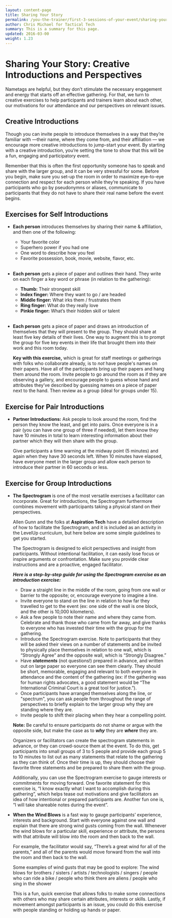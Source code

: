 ```yaml
---
layout: content-page
title: Sharing Your Story
permalink: /you-the-trainer/first-3-sessions-of-your-event/sharing-your-story/
author: Chris Michael for Tactical Tech
summary: This is a summary for this page.
updated: 2016-03-00
weight: 1.23
---
```


# Sharing Your Story: Creative Introductions and Perspectives #
Nametags are helpful, but they don’t stimulate the necessary engagement and energy that starts off an effective gathering. For that, we turn to creative exercises to help participants and trainers learn about each other, our motivations for our attendance and our perspectives on relevant issues.


## Creative Introductions ##

Though you can invite people to introduce themselves in a way that they’re familiar with —their name, where they come from, and their affiliation — we encourage more creative introductions to jump-start your event. By starting with a creative introduction, you’re setting the tone to show that this will be a fun, engaging and participatory event.

Remember that this is often the first opportunity someone has to speak and share with the larger group, and it can be very stressful for some. Before you begin, make sure you set-up the room in order to maximize eye-to-eye connection and respect for each person while they’re speaking. If you have participants who go by pseudonymns or aliases, communicate to participants that they do not have to share their real name before the event begins.

## Exercises for Self Introductions ##

- **Each person** introduces themselves by sharing their name & affiliation, and then one of the following:
	- Your favorite color
	- Superhero power if you had one
	- One word to describe how you feel
	- Favorite possession, book, movie, website, flavor, etc.
	<br><br>

- **Each person** gets a piece of paper and outlines their hand. They write on each finger a key word or phrase (in relation to the gathering):


	- **Thumb:** Their strongest skill
	- **Index finger:** Where they want to go / are headed
	- **Middle finger:** What irks them / frustrates them
	- **Ring finger:** What do they really love
	- **Pinkie finger:** What’s their hidden skill or talent
	<br><br>

- **Each person** gets a piece of paper and draws an introduction of themselves that they will present to the group. They should share at least five key details of their lives. One way to augment this is to prompt the group for five key events in their life that brought them into their work and this room today.

	**Key with this exercise,** which is great for staff meetings or gatherings with folks who collaborate already, is to *not* have people's names on their papers. Have all of the participants bring up their papers and hang them around the room. Invite people to go around the room as if they are observing a gallery, and encourage people to guess whose hand and attributes they’ve described by guessing names on a piece of paper next to the hand. Then review as a group (ideal for groups under 15).

## Exercise for Pair Introductions ##



- **Partner Introductions:** Ask people to look around the room, find the person they know the least, and get into pairs. Once everyone is in a pair (you can have one group of three if needed), let them know they have 10 minutes in total to learn interesting information about their partner which they will then share with the group.  

	Give participants a time warning at the midway point (5 minutes) and again when they have 30 seconds left. When 10 minutes have elapsed, have everyone meet in the larger group and allow each person to introduce their partner in 60 seconds or less.

## Exercise for Group Introductions ##



- **The Spectrogram** is one of the most versatile exercises a facilitator can incorporate. Great for introductions, the Spectrogram furthermore combines movement with participants taking a physical stand on their perspectives.

	Allen Gunn and the folks at **Aspiration Tech** have a detailed description of how to facilitate the Spectrogram, and it is included as an activity in the LevelUp curriculum, but here below are some simple guidelines to get you started.

	The Spectrogram is designed to elicit perspectives and insight from participants. Without intentional facilitation, it can easily lose focus or inspire arguments or confrontation. Make sure you provide clear instructions and are a proactive, engaged facilitator.

	***Here is a step-by-step guide for using the Spectrogram exercise as an introduction exercise:***

	- Draw a straight line in the middle of the room, going from one wall or barrier to the opposite; or, encourage everyone to imagine a line.
	- Invite everyone to stand on the line in relation to how far they travelled to get to the event (ex: one side of the wall is one block, and the other is 10,000 kilometers).
	- Ask a few people to note their name and where they came from. Celebrate and thank those who came from far away, and give thanks to everyone who has invested their time with the group for the gathering.
	- Introduce the Spectrogram exercise. Note to participants that they will be asked their views on a number of statements and be invited to physically place themselves in relation to one wall, which is “Strongly Agree” and the opposite wall, which is “Strongly Disagree.”
	- Have ***statements*** (not questions!) prepared in advance, and written out on large paper so everyone can see them clearly. They should be short, memorable, engaging and relevant to both everyone in attendance and the content of the gathering (ex: if the gathering was for human rights advocates, a good statement would be “The International Criminal Court is a great tool for justice.”).
	- Once participants have arranged themselves along the line, or "spectrum", you can ask people from throughout the range of perspectives to briefly explain to the larger group why they are standing where they are.
	- Invite people to shift their placing when they hear a compelling point.

	**Note:** Be careful to ensure participants do not shame or argue with the opposite side, but make the case as to ***why*** they are ***where*** they are.

	Organizers or facilitators can create the spectrogram statements in advance, or they can crowd-source them at the event. To do this, get participants into small groups of 3 to 5 people and provide each group 5 to 10 minutes to list out as many statements that relate to the gathering as they can think of. Once their time is up, they should choose their favorite three statements and be prepared to share them with the group.

	Additionally, you can use the Spectrogram exercise to gauge interests or commitments for moving forward. One favorite statement for this exercise is, “I know exactly what I want to accomplish during this gathering”, which helps tease out motivations and give facilitators an idea of how intentional or prepared participants are. Another fun one is, “I will take shareable notes during the event”.



- **When the Wind Blows** is a fast way to gauge participants’ experience, interests and background. Start with everyone against one wall and explain that there are strong wind gusts coming from the wall. Whenever the wind blows for a particular skill, experience or attribute, the persons with that attribute will blow into the room and then back to the wall.

	For example, the facilitator would say, “There’s a great wind for all of the parents,” and all of the parents would move forward from the wall into the room and then back to the wall.

	Some examples of wind gusts that may be good to explore: The wind blows for brothers / sisters / artists / technologists / singers / people who can ride a bike / people who think there are aliens / people who sing in the shower

	This is a fun, quick exercise that allows folks to make some connections with others who may share certain attributes, interests or skills. Lastly, if movement amongst participants is an issue, you could do this exercise with people standing or holding up hands or paper.
